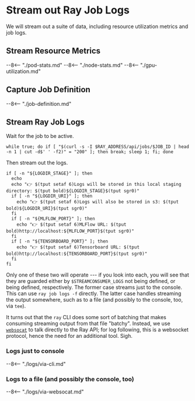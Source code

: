 # Stream out Ray Job Logs

We will stream out a suite of data, including resource utilization metrics and job logs.

## Stream Resource Metrics

--8<-- "./pod-stats.md"
--8<-- "./node-stats.md"
--8<-- "./gpu-utilization.md"

## Capture Job Definition

--8<-- "./job-definition.md"

## Stream Ray Job Logs

Wait for the job to be active.

```shell
while true; do if [ "$(curl -s -I $RAY_ADDRESS/api/jobs/$JOB_ID | head -n 1 | cut -d$' ' -f2)" = "200" ]; then break; sleep 1; fi; done
```

Then stream out the logs.

```shell
if [ -n "${LOGDIR_STAGE}" ]; then
  echo
  echo "👉 $(tput setaf 6)Logs will be stored in this local staging directory: $(tput bold)${LOGDIR_STAGE}$(tput sgr0)"
  if [ -n "${LOGDIR_URI}" ]; then
    echo "👉 $(tput setaf 6)Logs will also be stored in s3: $(tput bold)${LOGDIR_URI}$(tput sgr0)"
  fi
  if [ -n "${MLFLOW_PORT}" ]; then
    echo "👉 $(tput setaf 6)MLFlow URL: $(tput bold)http://localhost:${MLFLOW_PORT}$(tput sgr0)"
  fi
  if [ -n "${TENSORBOARD_PORT}" ]; then
    echo "👉 $(tput setaf 6)Tensorboard URL: $(tput bold)http://localhost:${TENSORBOARD_PORT}$(tput sgr0)"
  fi
fi
```

Only one of these two will operate --- if you look into each, you will
see that they are guarded either by `$STREAMCONSUMER_LOGS` not being
defined, or being defined, respectively. The former case streams just
to the console. This can use `ray job logs -f` directly. The latter
case handles streaming the output somewhere, such as to a file (and
possibly to the console, too, via `tee`).

It turns out that the `ray` CLI does some sort of batching that makes
consuming streaming output from that file "batchy". Instead, we use
[`websocat`](https://github.com/vi/websocat) to talk directly to the
Ray API; for log following, this is a websocket protocol, hence the
need for an additional tool. Sigh.

### Logs just to console

--8<-- "./logs/via-cli.md"

### Logs to a file (and possibly the console, too)

--8<-- "./logs/via-websocat.md"

